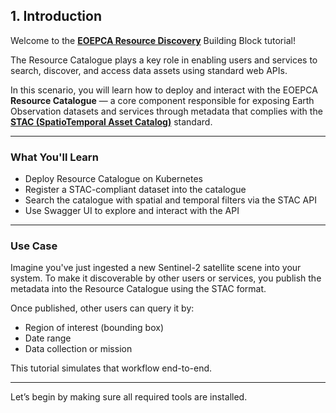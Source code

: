 
## 1. Introduction

Welcome to the **[EOEPCA Resource Discovery](https://eoepca.readthedocs.io/projects/resource-discovery/en/latest/)** Building Block tutorial!

The Resource Catalogue plays a key role in enabling users and services to search, discover, and access data assets using standard web APIs.

In this scenario, you will learn how to deploy and interact with the EOEPCA **Resource Catalogue** — a core component responsible for exposing Earth Observation datasets and services through metadata that complies with the **[STAC (SpatioTemporal Asset Catalog)](https://stacspec.org/en)** standard.

---

### What You'll Learn

- Deploy Resource Catalogue on Kubernetes
- Register a STAC-compliant dataset into the catalogue
- Search the catalogue with spatial and temporal filters via the STAC API
- Use Swagger UI to explore and interact with the API

---

### Use Case

Imagine you've just ingested a new Sentinel-2 satellite scene into your system. To make it discoverable by other users or services, you publish the metadata into the Resource Catalogue using the STAC format.

Once published, other users can query it by:
- Region of interest (bounding box)
- Date range
- Data collection or mission

This tutorial simulates that workflow end-to-end.

---

Let’s begin by making sure all required tools are installed.
